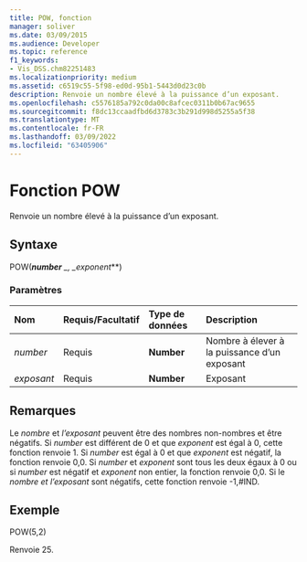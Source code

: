 ```yaml
---
title: POW, fonction
manager: soliver
ms.date: 03/09/2015
ms.audience: Developer
ms.topic: reference
f1_keywords:
- Vis_DSS.chm82251483
ms.localizationpriority: medium
ms.assetid: c6519c55-5f98-ed0d-95b1-5443d0d23c0b
description: Renvoie un nombre élevé à la puissance d’un exposant.
ms.openlocfilehash: c5576185a792c0da00c8afcec0311b0b67ac9655
ms.sourcegitcommit: f8dc13ccaadfbd6d3783c3b291d998d5255a5f38
ms.translationtype: MT
ms.contentlocale: fr-FR
ms.lasthandoff: 03/09/2022
ms.locfileid: "63405906"
---
```

# <a name="pow-function"></a>Fonction POW

Renvoie un nombre élevé à la puissance d’un exposant.
  
## <a name="syntax"></a>Syntaxe

POW(***number** _, _*_exponent_**)
  
### <a name="parameters"></a>Paramètres

|**Nom**|**Requis/Facultatif**|**Type de données**|**Description**|
|:-----|:-----|:-----|:-----|
| *number* <br/> |Requis  <br/> |**Number** <br/> |Nombre à élever à la puissance d’un exposant |
| *exposant* <br/> |Requis  <br/> |**Number** <br/> |Exposant |

## <a name="remarks"></a>Remarques

Le  *nombre* et  *l’exposant* peuvent être des nombres non-nombres et être négatifs. Si _number_ est différent de 0 et que _exponent_ est égal à 0, cette fonction renvoie 1. Si _number_ est égal à 0 et que _exponent_ est négatif, la fonction renvoie 0,0. Si _number_ et _exponent_ sont tous les deux égaux à 0 ou si _number_ est négatif et _exponent_ non entier, la fonction renvoie 0,0. Si le _nombre et_ _l’exposant_ sont négatifs, cette fonction renvoie -1,#IND.
  
## <a name="example"></a>Exemple

POW(5,2)
  
Renvoie 25.
  